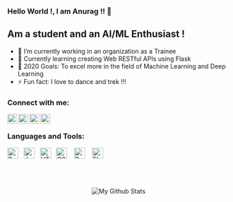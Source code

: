 ### Hello World !, I am Anurag !! 👋

## Am a student and an AI/ML Enthusiast !

- 🔭 I’m currently working in an organization as a Trainee
- 🌱 Currently learning creating Web RESTful APIs using Flask
- 🥅 2020 Goals: To excel more in the field of Machine Learning and Deep Learning
- ⚡ Fun fact: I love to dance and trek !!!

### Connect with me:

[<img align="left" alt="Anu1996rag | GitHub" width="22px" src="https://cdn.jsdelivr.net/npm/simple-icons@3.4.1/icons/github.svg" />][github]
[<img align="left" alt="Anu1996rag | Twitter" width="22px" src="https://cdn.jsdelivr.net/npm/simple-icons@v3/icons/twitter.svg" />][twitter]
[<img align="left" alt="Anu1996rag | LinkedIn" width="22px" src="https://cdn.jsdelivr.net/npm/simple-icons@v3/icons/linkedin.svg" />][linkedin]
[<img align="left" alt="Anu1996rag | Instagram" width="22px" src="https://cdn.jsdelivr.net/npm/simple-icons@v3/icons/instagram.svg" />][instagram]

<br />

### Languages and Tools:

<img alt ="Python" width="25px" src="https://cdn.jsdelivr.net/npm/programming-languages-logos@0.0.3/src/python/python.png" />&nbsp;&nbsp; <img alt ="Java" width="25px" src="https://cdn.jsdelivr.net/npm/programming-languages-logos@0.0.3/src/java/java.png" />&nbsp;&nbsp; <img alt ="HTML" width="25px" src="https://cdn.jsdelivr.net/npm/programming-languages-logos@0.0.3/src/html/html.png" />&nbsp;&nbsp; <img alt ="CSS" width="25px" src="https://cdn.jsdelivr.net/npm/programming-languages-logos@0.0.3/src/css/css.png" /> &nbsp;&nbsp;   <img alt ="Docker" width="25px" src="https://cdn.jsdelivr.net/npm/simple-icons@3.5.0/icons/docker.svg" /> &nbsp;&nbsp;   <img alt ="Flask" width="25px" src="https://cdn.jsdelivr.net/npm/simple-icons@3.5.0/icons/flask.svg" />


<br />
<br />



<!--<details>
  <summary> :zap: Github Stats </summary>-->
<p align="center">
  <img align="center" alt="My Github Stats" src="https://github-readme-stats.codestackr.vercel.app/api?username=Anu1996rag&show_icons=true&title_color=ffffff&icon_color=ff1616&text_color=ffde59&bg_color=000000" />
</p>
<!--</details>-->

[github]: https://github.com/Anu1996rag
[twitter]: https://twitter.com/AnuragP84964272
[instagram]: https://www.instagram.com/anurag_patil_1996
[linkedin]: linkedin.com/in/anurag-patil-ba0b5b161


